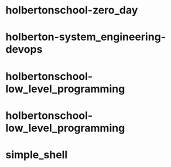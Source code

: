 # holbertonschool-zero_day
# holberton-system_engineering-devops
# holbertonschool-low_level_programming
# holbertonschool-low_level_programming
# simple_shell

